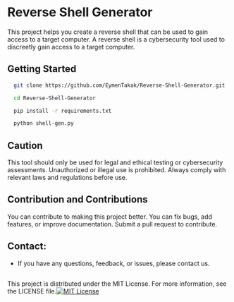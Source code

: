 
# Reverse Shell Generator

This project helps you create a reverse shell that can be used to gain access to a target computer. A reverse shell is a cybersecurity tool used to discreetly gain access to a target computer.


## Getting Started



```bash
  git clone https://github.com/EymenTakak/Reverse-Shell-Generator.git
```

```bash
  cd Reverse-Shell-Generator
```



```bash
  pip install -r requirements.txt
```



```bash
  python shell-gen.py
```

  
## Caution

This tool should only be used for legal and ethical testing or cybersecurity assessments. Unauthorized or illegal use is prohibited. Always comply with relevant laws and regulations before use.

  
## Contribution and Contributions

You can contribute to making this project better. You can fix bugs, add features, or improve documentation. Submit a pull request to contribute.
## Contact:

- If you have any questions, feedback, or issues, please contact us.

  ##
This project is distributed under the MIT License. For more information, see the LICENSE file.[![MIT License](https://img.shields.io/badge/License-MIT-green.svg)](https://choosealicense.com/licenses/mit/)


  
